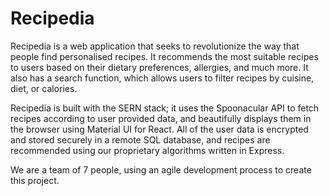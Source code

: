 # Recipedia

Recipedia is a web application that seeks to revolutionize the way that people find personalised recipes. It recommends the most suitable recipes to users based on their dietary preferences, allergies, and much more. It also has a search function, which allows users to filter recipes by cuisine, diet, or calories.

Recipedia is built with the SERN stack; it uses the Spoonacular API to fetch recipes according to user provided data, and beautifully displays them in the browser using Material UI for React. All of the user data is encrypted and stored securely in a remote SQL database, and recipes are recommended using our proprietary algorithms written in Express.

We are a team of 7 people, using an agile development process to create this project.
